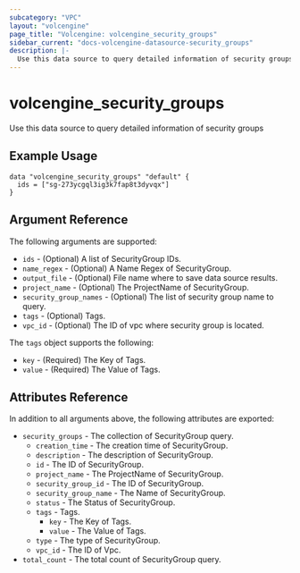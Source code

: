 ```yaml
---
subcategory: "VPC"
layout: "volcengine"
page_title: "Volcengine: volcengine_security_groups"
sidebar_current: "docs-volcengine-datasource-security_groups"
description: |-
  Use this data source to query detailed information of security groups
---
```

# volcengine_security_groups
Use this data source to query detailed information of security groups
## Example Usage
```hcl
data "volcengine_security_groups" "default" {
  ids = ["sg-273ycgql3ig3k7fap8t3dyvqx"]
}
```
## Argument Reference
The following arguments are supported:
* `ids` - (Optional) A list of SecurityGroup IDs.
* `name_regex` - (Optional) A Name Regex of SecurityGroup.
* `output_file` - (Optional) File name where to save data source results.
* `project_name` - (Optional) The ProjectName of SecurityGroup.
* `security_group_names` - (Optional) The list of security group name to query.
* `tags` - (Optional) Tags.
* `vpc_id` - (Optional) The ID of vpc where security group is located.

The `tags` object supports the following:

* `key` - (Required) The Key of Tags.
* `value` - (Required) The Value of Tags.

## Attributes Reference
In addition to all arguments above, the following attributes are exported:
* `security_groups` - The collection of SecurityGroup query.
    * `creation_time` - The creation time of SecurityGroup.
    * `description` - The description of SecurityGroup.
    * `id` - The ID of SecurityGroup.
    * `project_name` - The ProjectName of SecurityGroup.
    * `security_group_id` - The ID of SecurityGroup.
    * `security_group_name` - The Name of SecurityGroup.
    * `status` - The Status of SecurityGroup.
    * `tags` - Tags.
        * `key` - The Key of Tags.
        * `value` - The Value of Tags.
    * `type` - The type of SecurityGroup.
    * `vpc_id` - The ID of Vpc.
* `total_count` - The total count of SecurityGroup query.


